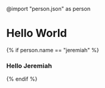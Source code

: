 @import "person.json" as person

# Hello World

{% if person.name == "jeremiah" %}
### Hello Jeremiah
{% endif %}
